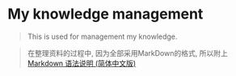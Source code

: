 My knowledge management
========

> This is used for management my knowledge.

> 在整理资料的过程中, 因为全部采用MarkDown的格式, 所以附上[Markdown 语法说明 (简体中文版)](http://wowubuntu.com/markdown/)